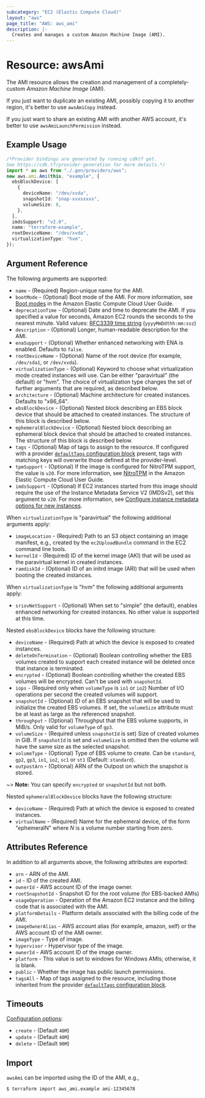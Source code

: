 ```yaml
---
subcategory: "EC2 (Elastic Compute Cloud)"
layout: "aws"
page_title: "AWS: aws_ami"
description: |-
  Creates and manages a custom Amazon Machine Image (AMI).
---
```


# Resource: awsAmi

The AMI resource allows the creation and management of a completely-custom
*Amazon Machine Image* (AMI).

If you just want to duplicate an existing AMI, possibly copying it to another
region, it's better to use `awsAmiCopy` instead.

If you just want to share an existing AMI with another AWS account,
it's better to use `awsAmiLaunchPermission` instead.

## Example Usage

```typescript
/*Provider bindings are generated by running cdktf get.
See https://cdk.tf/provider-generation for more details.*/
import * as aws from "./.gen/providers/aws";
new aws.ami.Ami(this, "example", {
  ebsBlockDevice: [
    {
      deviceName: "/dev/xvda",
      snapshotId: "snap-xxxxxxxx",
      volumeSize: 8,
    },
  ],
  imdsSupport: "v2.0",
  name: "terraform-example",
  rootDeviceName: "/dev/xvda",
  virtualizationType: "hvm",
});

```

## Argument Reference

The following arguments are supported:

* `name` - (Required) Region-unique name for the AMI.
* `bootMode` - (Optional) Boot mode of the AMI. For more information, see [Boot modes](https://docs.aws.amazon.com/AWSEC2/latest/UserGuide/ami-boot.html) in the Amazon Elastic Compute Cloud User Guide.
* `deprecationTime` - (Optional) Date and time to deprecate the AMI. If you specified a value for seconds, Amazon EC2 rounds the seconds to the nearest minute. Valid values: [RFC3339 time string](https://tools.ietf.org/html/rfc3339#section-5.8) (`yyyyMmDdthh:mm:ssz`)
* `description` - (Optional) Longer, human-readable description for the AMI.
* `enaSupport` - (Optional) Whether enhanced networking with ENA is enabled. Defaults to `false`.
* `rootDeviceName` - (Optional) Name of the root device (for example, `/dev/sda1`, or `/dev/xvda`).
* `virtualizationType` - (Optional) Keyword to choose what virtualization mode created instances
  will use. Can be either "paravirtual" (the default) or "hvm". The choice of virtualization type
  changes the set of further arguments that are required, as described below.
* `architecture` - (Optional) Machine architecture for created instances. Defaults to "x86\_64".
* `ebsBlockDevice` - (Optional) Nested block describing an EBS block device that should be
  attached to created instances. The structure of this block is described below.
* `ephemeralBlockDevice` - (Optional) Nested block describing an ephemeral block device that
  should be attached to created instances. The structure of this block is described below.
* `tags` - (Optional) Map of tags to assign to the resource. If configured with a provider [`defaultTags` configuration block](https://registry.terraform.io/providers/hashicorp/aws/latest/docs#default_tags-configuration-block) present, tags with matching keys will overwrite those defined at the provider-level.
* `tpmSupport` - (Optional) If the image is configured for NitroTPM support, the value is `v20`. For more information, see [NitroTPM](https://docs.aws.amazon.com/AWSEC2/latest/UserGuide/nitrotpm.html) in the Amazon Elastic Compute Cloud User Guide.
* `imdsSupport` - (Optional) If EC2 instances started from this image should require the use of the Instance Metadata Service V2 (IMDSv2), set this argument to `v20`. For more information, see [Configure instance metadata options for new instances](https://docs.aws.amazon.com/AWSEC2/latest/UserGuide/configuring-IMDS-new-instances.html#configure-IMDS-new-instances-ami-configuration).

When `virtualizationType` is "paravirtual" the following additional arguments apply:

* `imageLocation` - (Required) Path to an S3 object containing an image manifest, e.g., created
  by the `ec2UploadBundle` command in the EC2 command line tools.
* `kernelId` - (Required) ID of the kernel image (AKI) that will be used as the paravirtual
  kernel in created instances.
* `ramdiskId` - (Optional) ID of an initrd image (ARI) that will be used when booting the
  created instances.

When `virtualizationType` is "hvm" the following additional arguments apply:

* `sriovNetSupport` - (Optional) When set to "simple" (the default), enables enhanced networking
  for created instances. No other value is supported at this time.

Nested `ebsBlockDevice` blocks have the following structure:

* `deviceName` - (Required) Path at which the device is exposed to created instances.
* `deleteOnTermination` - (Optional) Boolean controlling whether the EBS volumes created to
  support each created instance will be deleted once that instance is terminated.
* `encrypted` - (Optional) Boolean controlling whether the created EBS volumes will be encrypted. Can't be used with `snapshotId`.
* `iops` - (Required only when `volumeType` is `io1` or `io2`) Number of I/O operations per second the
  created volumes will support.
* `snapshotId` - (Optional) ID of an EBS snapshot that will be used to initialize the created
  EBS volumes. If set, the `volumeSize` attribute must be at least as large as the referenced
  snapshot.
* `throughput` - (Optional) Throughput that the EBS volume supports, in MiB/s. Only valid for `volumeType` of `gp3`.
* `volumeSize` - (Required unless `snapshotId` is set) Size of created volumes in GiB.
  If `snapshotId` is set and `volumeSize` is omitted then the volume will have the same size
  as the selected snapshot.
* `volumeType` - (Optional) Type of EBS volume to create. Can be `standard`, `gp2`, `gp3`, `io1`, `io2`, `sc1` or `st1` (Default: `standard`).
* `outpostArn` - (Optional) ARN of the Outpost on which the snapshot is stored.

\~> **Note:** You can specify `encrypted` or `snapshotId` but not both.

Nested `ephemeralBlockDevice` blocks have the following structure:

* `deviceName` - (Required) Path at which the device is exposed to created instances.
* `virtualName` - (Required) Name for the ephemeral device, of the form "ephemeralN" where
  *N* is a volume number starting from zero.

## Attributes Reference

In addition to all arguments above, the following attributes are exported:

* `arn` - ARN of the AMI.
* `id` - ID of the created AMI.
* `ownerId` - AWS account ID of the image owner.
* `rootSnapshotId` - Snapshot ID for the root volume (for EBS-backed AMIs)
* `usageOperation` - Operation of the Amazon EC2 instance and the billing code that is associated with the AMI.
* `platformDetails` - Platform details associated with the billing code of the AMI.
* `imageOwnerAlias` - AWS account alias (for example, amazon, self) or the AWS account ID of the AMI owner.
* `imageType` - Type of image.
* `hypervisor` - Hypervisor type of the image.
* `ownerId` - AWS account ID of the image owner.
* `platform` - This value is set to windows for Windows AMIs; otherwise, it is blank.
* `public` - Whether the image has public launch permissions.
* `tagsAll` - Map of tags assigned to the resource, including those inherited from the provider [`defaultTags` configuration block](https://registry.terraform.io/providers/hashicorp/aws/latest/docs#default_tags-configuration-block).

## Timeouts

[Configuration options](https://developer.hashicorp.com/terraform/language/resources/syntax#operation-timeouts):

* `create` - (Default `40M`)
* `update` - (Default `40M`)
* `delete` - (Default `90M`)

## Import

`awsAmi` can be imported using the ID of the AMI, e.g.,

```console
$ terraform import aws_ami.example ami-12345678
```
